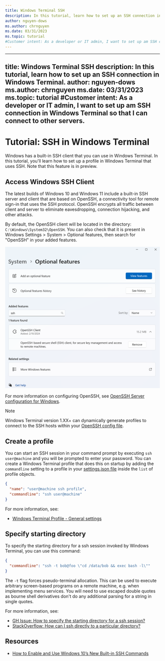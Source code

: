 ```yaml
---
title: Windows Terminal SSH
description: In this tutorial, learn how to set up an SSH connection in Windows Terminal.
author: nguyen-dows
ms.author: chrnguyen
ms.date: 03/31/2023
ms.topic: tutorial
#Customer intent: As a developer or IT admin, I want to set up am SSH connection in Windows Terminal so that I can connect to other servers.
---
```


---
title: Windows Terminal SSH
description: In this tutorial, learn how to set up an SSH connection in Windows Terminal.
author: nguyen-dows
ms.author: chrnguyen
ms.date: 03/31/2023
ms.topic: tutorial
#Customer intent: As a developer or IT admin, I want to set up am SSH connection in Windows Terminal so that I can connect to other servers.
---

# Tutorial: SSH in Windows Terminal

Windows has a built-in SSH client that you can use in Windows Terminal. In this tutorial, you'll learn how to set up a profile in Windows Terminal that uses SSH. Note that this feature is in preview.

## Access Windows SSH Client

The latest builds of Windows 10 and Windows 11 include a built-in SSH server and client that are based on OpenSSH, a connectivity tool for remote sign-in that uses the SSH protocol. OpenSSH encrypts all traffic between client and server to eliminate eavesdropping, connection hijacking, and other attacks.

By default, the OpenSSH client will be located in the directory: `C:\Windows\System32\OpenSSH`. You can also check that it is present in Windows Settings > System > Optional features, then search for "OpenSSH" in your added features.

![ssh_optionalfeature](media/ssh/ssh-optionalfeature.png)

For more information on configuring OpenSSH, see [OpenSSH Server configuration for Windows](/windows-server/administration/openssh/openssh_server_configuration).

> [!NOTE]
> Windows Terminal version 1.XX+ can dynamically generate profiles to connect to the SSH hosts within your [OpenSSH config file](https://man.openbsd.org/ssh_config).

## Create a profile

You can start an SSH session in your command prompt by executing `ssh user@machine` and you will be prompted to enter your password. You can create a Windows Terminal profile that does this on startup by adding the `commandline` setting to a profile in your [settings.json file](../install.md#settings-json-file) inside the `list` of profile objects.

```json
{
  "name": "user@machine ssh profile",
  "commandline": "ssh user@machine"
}
```

For more information, see:

* [Windows Terminal Profile - General settings](./../customize-settings/profile-general.md)

## Specify starting directory

To specify the starting directory for a ssh session invoked by Windows Terminal, you can use this command:

```json
{
  "commandline": "ssh -t bob@foo \"cd /data/bob && exec bash -l\""
}
```

The `-t` flag forces pseudo-terminal allocation. This can be used to execute arbitrary screen-based programs on a remote machine, e.g. when implementing menu services. You will need to use escaped double quotes as bourne shell derivatives don't do any additional parsing for a string in single quotes.

For more information, see:

* [GH Issue: How to specify the starting directory for a ssh session?](https://github.com/MicrosoftDocs/terminal/issues/25)
* [StackOverflow: How can I ssh directly to a particular directory?](https://stackoverflow.com/questions/626533/how-can-i-ssh-directly-to-a-particular-directory)

## Resources

* [How to Enable and Use Windows 10’s New Built-in SSH Commands](https://www.howtogeek.com/336775/how-to-enable-and-use-windows-10s-built-in-ssh-commands/)
